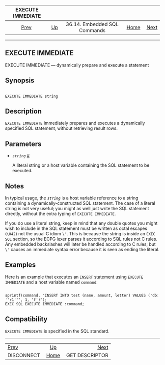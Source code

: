 <!--?xml version="1.0" encoding="UTF-8" standalone="no"?-->

|                EXECUTE IMMEDIATE               |                                                             |                              |                                                       |                                                        |
| :--------------------------------------------: | :---------------------------------------------------------- | :--------------------------: | ----------------------------------------------------: | -----------------------------------------------------: |
| [Prev](ecpg-sql-disconnect.html "DISCONNECT")  | [Up](ecpg-sql-commands.html "36.14. Embedded SQL Commands") | 36.14. Embedded SQL Commands | [Home](index.html "PostgreSQL 17devel Documentation") |  [Next](ecpg-sql-get-descriptor.html "GET DESCRIPTOR") |

***

## EXECUTE IMMEDIATE

EXECUTE IMMEDIATE — dynamically prepare and execute a statement

## Synopsis

```

EXECUTE IMMEDIATE string
```

## Description

`EXECUTE IMMEDIATE` immediately prepares and executes a dynamically specified SQL statement, without retrieving result rows.

## Parameters

*   *`string`* [#](#ECPG-SQL-EXECUTE-IMMEDIATE-STRING)

    A literal string or a host variable containing the SQL statement to be executed.

## Notes

In typical usage, the *`string`* is a host variable reference to a string containing a dynamically-constructed SQL statement. The case of a literal string is not very useful; you might as well just write the SQL statement directly, without the extra typing of `EXECUTE IMMEDIATE`.

If you do use a literal string, keep in mind that any double quotes you might wish to include in the SQL statement must be written as octal escapes (`\042`) not the usual C idiom `\"`. This is because the string is inside an `EXEC SQL` section, so the ECPG lexer parses it according to SQL rules not C rules. Any embedded backslashes will later be handled according to C rules; but `\"` causes an immediate syntax error because it is seen as ending the literal.

## Examples

Here is an example that executes an `INSERT` statement using `EXECUTE IMMEDIATE` and a host variable named `command`:

```

sprintf(command, "INSERT INTO test (name, amount, letter) VALUES ('db: ''r1''', 1, 'f')");
EXEC SQL EXECUTE IMMEDIATE :command;
```

## Compatibility

`EXECUTE IMMEDIATE` is specified in the SQL standard.

***

|                                                |                                                             |                                                        |
| :--------------------------------------------- | :---------------------------------------------------------: | -----------------------------------------------------: |
| [Prev](ecpg-sql-disconnect.html "DISCONNECT")  | [Up](ecpg-sql-commands.html "36.14. Embedded SQL Commands") |  [Next](ecpg-sql-get-descriptor.html "GET DESCRIPTOR") |
| DISCONNECT                                     |    [Home](index.html "PostgreSQL 17devel Documentation")    |                                         GET DESCRIPTOR |
